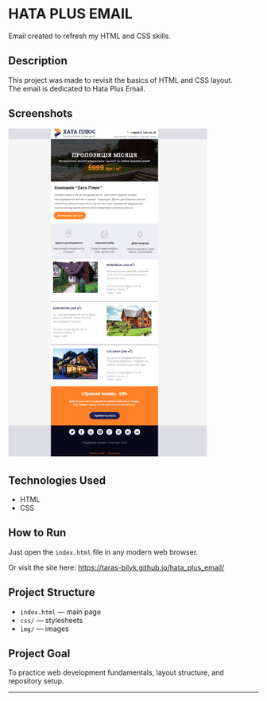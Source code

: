 # HATA PLUS EMAIL

Email created to refresh my HTML and CSS skills.

## Description
This project was made to revisit the basics of HTML and CSS layout.  
The email is dedicated to Hata Plus Email.

## Screenshots
<img src="images/scr/scr_1.png" width="400">

## Technologies Used
- HTML
- CSS

## How to Run
Just open the `index.html` file in any modern web browser.
<div>Or visit the site here: <a href="https://taras-bilyk.github.io/hata_plus_email/">https://taras-bilyk.github.io/hata_plus_email/</a></div>


## Project Structure
- `index.html` — main page
- `css/` — stylesheets
- `img/` — images

## Project Goal
To practice web development fundamentals, layout structure, and repository setup.

---



